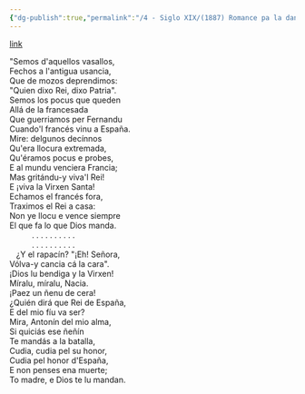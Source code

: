 ```yaml
---
{"dg-publish":true,"permalink":"/4 - Siglo XIX/(1887) Romance pa la danza prima/","tags":["#Siglo_20","central","a1887","escrito","Plácido_Jove_y_Hevia","Villaviciosa","poema"]}
---
```


[link](https://wikisource.org/wiki/Romance_pa_la_danza_prima)

"Semos d'aquellos vasallos,  
Fechos a l'antigua usancia,  
Que de mozos deprendimos:  
"Quien dixo Rei, dixo Patria".  
Semos los pocus que queden  
Allá de la francesada  
Que guerriamos per Fernandu  
Cuando'l francés vinu a España.  
Mire: delgunos decínnos  
Qu'era llocura extremada,  
Qu'éramos pocus e probes,  
E al mundu venciera Francia;  
Mas gritándu-y viva'l Rei!  
E ¡viva la Virxen Santa!  
Echamos el francés fora,  
Traximos el Rei a casa:  
Non ye llocu e vence siempre  
El que fa lo que Dios manda.  
          . . . . . . . . . .  
          . . . . . . . . . .  
   ¿Y el rapacín? "¡Eh! Señora,  
Vólva-y cancia cá la cara".  
¡Dios lu bendiga y la Virxen!  
Míralu, míralu, Nacia.  
¡Paez un ñenu de cera!  
¿Quién dirá que Rei de España,  
E del mio fíu va ser?  
Mira, Antonín del mio alma,  
Si quiciás ese ñeñín  
Te mandás a la batalla,  
Cudia, cudia pel su honor,  
Cudia pel honor d'España,  
E non penses ena muerte;  
To madre, e Dios te lu mandan.